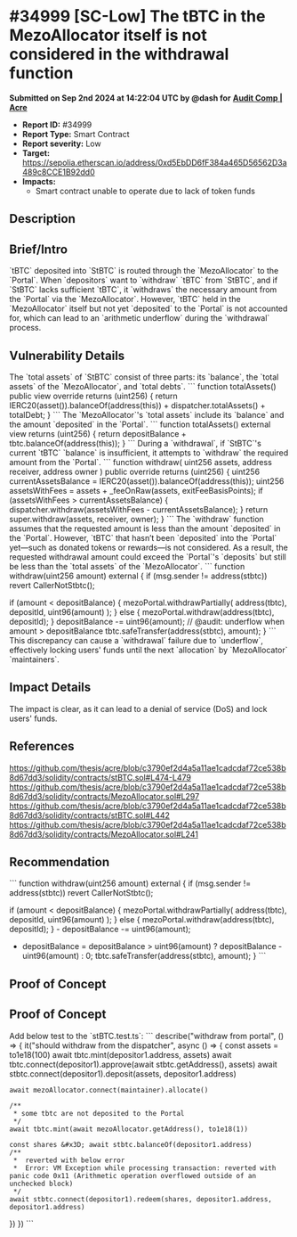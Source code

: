 # #34999 \[SC-Low] The tBTC in the MezoAllocator itself is not considered in the withdrawal function

**Submitted on Sep 2nd 2024 at 14:22:04 UTC by @dash for** [**Audit Comp | Acre**](https://immunefi.com/audit-competition/boost-acre)

* **Report ID:** #34999
* **Report Type:** Smart Contract
* **Report severity:** Low
* **Target:** https://sepolia.etherscan.io/address/0xd5EbDD6fF384a465D56562D3a489c8CCE1B92dd0
* **Impacts:**
  * Smart contract unable to operate due to lack of token funds

## Description

## Brief/Intro

\`tBTC\` deposited into \`StBTC\` is routed through the \`MezoAllocator\` to the \`Portal\`. When \`depositors\` want to \`withdraw\` \`tBTC\` from \`StBTC\`, and if \`StBTC\` lacks sufficient \`tBTC\`, it \`withdraws\` the necessary amount from the \`Portal\` via the \`MezoAllocator\`. However, \`tBTC\` held in the \`MezoAllocator\` itself but not yet \`deposited\` to the \`Portal\` is not accounted for, which can lead to an \`arithmetic underflow\` during the \`withdrawal\` process.

## Vulnerability Details

The \`total assets\` of \`StBTC\` consist of three parts: its \`balance\`, the \`total assets\` of the \`MezoAllocator\`, and \`total debts\`. \`\`\` function totalAssets() public view override returns (uint256) {     return         IERC20(asset()).balanceOf(address(this)) +         dispatcher.totalAssets() +         totalDebt; } \`\`\` The \`MezoAllocator\`'s \`total assets\` include its \`balance\` and the amount \`deposited\` in the \`Portal\`. \`\`\` function totalAssets() external view returns (uint256) {     return depositBalance + tbtc.balanceOf(address(this)); } \`\`\` During a \`withdrawal\`, if \`StBTC\`'s current \`tBTC\` \`balance\` is insufficient, it attempts to \`withdraw\` the required amount from the \`Portal\`. \`\`\` function withdraw(     uint256 assets,     address receiver,     address owner ) public override returns (uint256) {     uint256 currentAssetsBalance = IERC20(asset()).balanceOf(address(this));     uint256 assetsWithFees = assets + \_feeOnRaw(assets, exitFeeBasisPoints);     if (assetsWithFees > currentAssetsBalance) {         dispatcher.withdraw(assetsWithFees - currentAssetsBalance);     }     return super.withdraw(assets, receiver, owner); } \`\`\` The \`withdraw\` function assumes that the requested amount is less than the amount \`deposited\` in the \`Portal\`. However, \`tBTC\` that hasn’t been \`deposited\` into the \`Portal\` yet—such as donated tokens or rewards—is not considered. As a result, the requested withdrawal amount could exceed the \`Portal\`'s \`deposits\` but still be less than the \`total assets\` of the \`MezoAllocator\`. \`\`\` function withdraw(uint256 amount) external {     if (msg.sender != address(stbtc)) revert CallerNotStbtc();

&#x20;   if (amount < depositBalance) {         mezoPortal.withdrawPartially(             address(tbtc),             depositId,             uint96(amount)         );     } else {         mezoPortal.withdraw(address(tbtc), depositId);     }     depositBalance -= uint96(amount); // @audit: underflow when amount > depositBalance     tbtc.safeTransfer(address(stbtc), amount); } \`\`\` This discrepancy can cause a \`withdrawal\` failure due to \`underflow\`, effectively locking users' funds until the next \`allocation\` by \`MezoAllocator\` \`maintainers\`.

## Impact Details

The impact is clear, as it can lead to a denial of service (DoS) and lock users' funds.

## References

https://github.com/thesis/acre/blob/c3790ef2d4a5a11ae1cadcdaf72ce538b8d67dd3/solidity/contracts/stBTC.sol#L474-L479 https://github.com/thesis/acre/blob/c3790ef2d4a5a11ae1cadcdaf72ce538b8d67dd3/solidity/contracts/MezoAllocator.sol#L297 https://github.com/thesis/acre/blob/c3790ef2d4a5a11ae1cadcdaf72ce538b8d67dd3/solidity/contracts/stBTC.sol#L442 https://github.com/thesis/acre/blob/c3790ef2d4a5a11ae1cadcdaf72ce538b8d67dd3/solidity/contracts/MezoAllocator.sol#L241

## Recommendation

\`\`\` function withdraw(uint256 amount) external {     if (msg.sender != address(stbtc)) revert CallerNotStbtc();

&#x20;   if (amount < depositBalance) {         mezoPortal.withdrawPartially(             address(tbtc),             depositId,             uint96(amount)         );     } else {         mezoPortal.withdraw(address(tbtc), depositId);     } -    depositBalance -= uint96(amount);

* depositBalance = depositBalance > uint96(amount) ? depositBalance - uint96(amount) : 0;     tbtc.safeTransfer(address(stbtc), amount); } \`\`\`

## Proof of Concept

## Proof of Concept

Add below test to the \`stBTC.test.ts\`: \`\`\` describe("withdraw from portal", () => { it("should withdraw from the dispatcher", async () => { const assets = to1e18(100) await tbtc.mint(depositor1.address, assets) await tbtc.connect(depositor1).approve(await stbtc.getAddress(), assets) await stbtc.connect(depositor1).deposit(assets, depositor1.address)

```
await mezoAllocator.connect(maintainer).allocate()

/**
 * some tbtc are not deposited to the Portal
 */
await tbtc.mint(await mezoAllocator.getAddress(), to1e18(1))

const shares &#x3D; await stbtc.balanceOf(depositor1.address) 
/**
 *  reverted with below error
 *  Error: VM Exception while processing transaction: reverted with panic code 0x11 (Arithmetic operation overflowed outside of an unchecked block)
 */
await stbtc.connect(depositor1).redeem(shares, depositor1.address, depositor1.address)
```

}) }) \`\`\`
